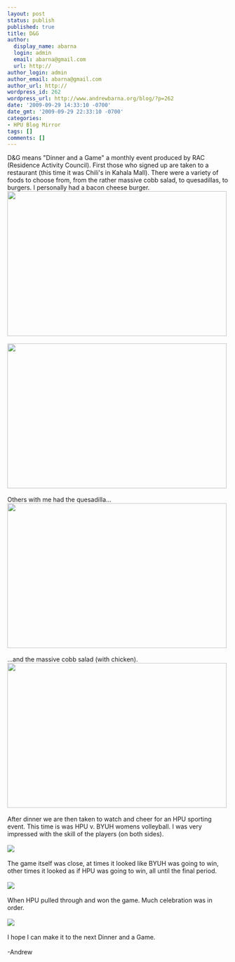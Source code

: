 ```yaml
---
layout: post
status: publish
published: true
title: D&G
author:
  display_name: abarna
  login: admin
  email: abarna@gmail.com
  url: http://
author_login: admin
author_email: abarna@gmail.com
author_url: http://
wordpress_id: 262
wordpress_url: http://www.andrewbarna.org/blog/?p=262
date: '2009-09-29 14:33:10 -0700'
date_gmt: '2009-09-29 22:33:10 -0700'
categories:
- HPU Blog Mirror
tags: []
comments: []
---
```

<p>D&G means "Dinner and a Game" a monthly event produced by RAC (Residence Activity Council). First those who signed up are taken to a restaurant (this time it was Chili's in Kahala Mall). There were a variety of foods to choose from, from the rather massive cobb salad, to quesadillas, to burgers. I personally had a bacon cheese burger.<br &#47;><img src="http:&#47;&#47;www.andrewbarna.org&#47;photos&#47;gallery3&#47;var&#47;resizes&#47;2009_Dinner_and_a_Game_1&#47;DSC_9648.jpg" height="330px" width="500px"&#47;><br &#47;><br &#47;><img src="http:&#47;&#47;www.andrewbarna.org&#47;photos&#47;gallery3&#47;var&#47;resizes&#47;2009_Dinner_and_a_Game_1&#47;DSC_9652.jpg" height="330px" width="500px"&#47;> <br &#47;><br &#47;>Others with me had the quesadilla...<br &#47;><img src="http:&#47;&#47;www.andrewbarna.org&#47;photos&#47;gallery3&#47;var&#47;resizes&#47;2009_Dinner_and_a_Game_1&#47;DSC_9645.jpg" height="330px" width="500px"&#47;><br &#47;><br &#47;>...and the massive cobb salad (with chicken).<br &#47;><img src="http:&#47;&#47;www.andrewbarna.org&#47;photos&#47;gallery3&#47;var&#47;resizes&#47;2009_Dinner_and_a_Game_1&#47;DSC_9647.jpg" height="330px" width="500px"&#47;><br &#47;><br &#47;>After dinner we are then taken to watch and cheer for an HPU sporting event. This time is was HPU v. BYUH womens volleyball. I was very impressed with the skill of the players (on both sides).<br &#47;><br &#47;><img src="http:&#47;&#47;www.andrewbarna.org&#47;photos&#47;gallery3&#47;var&#47;resizes&#47;2009_Dinner_and_a_Game_1&#47;DSC_9692.jpg"&#47;><br &#47;><br &#47;>The game itself was close, at times it looked like BYUH was going to win, other times it looked as if HPU was going to win, all until the final period. <br &#47;><br &#47;><img src="http:&#47;&#47;www.andrewbarna.org&#47;photos&#47;gallery3&#47;var&#47;resizes&#47;2009_Dinner_and_a_Game_1&#47;DSC_9722.jpg"&#47;><br &#47;><br &#47;>When HPU pulled through and won the game. Much celebration was in order.<br &#47;><br &#47;><img src="http:&#47;&#47;www.andrewbarna.org&#47;photos&#47;gallery3&#47;var&#47;resizes&#47;2009_Dinner_and_a_Game_1&#47;DSC_9732.jpg"&#47;><br &#47;><br &#47;>I hope I can make it to the next Dinner and a Game.<br &#47;><br &#47;>-Andrew</p>
